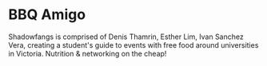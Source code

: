 BBQ Amigo
========

Shadowfangs is comprised of Denis Thamrin, Esther Lim, Ivan Sanchez Vera, creating a student's guide to events with free food around universities in Victoria. Nutrition & networking on the cheap!
